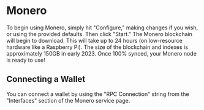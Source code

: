 # Monero
To begin using Monero, simply hit "Configure," making changes if you wish, or using the provided defaults.  Then click "Start."  The Monero blockchain will begin to download.  This will take up to 24 hours (on low-resource hardware like a Raspberry Pi).  The size of the blockchain and indexes is approximately 150GB in early 2023.  Once 100% synced, your Monero node is ready to use!

## Connecting a Wallet
You can connect a wallet by using the "RPC Connection" string from the "Interfaces" section of the Monero service page.